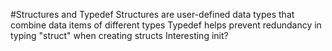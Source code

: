 #Structures and Typedef
Structures are user-defined data types that combine data items of different types
Typedef helps prevent redundancy in typing "struct" when creating structs
Interesting init?
